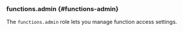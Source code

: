 ### functions.admin {#functions-admin}

The `functions.admin` role lets you manage function access settings.

